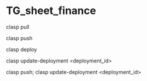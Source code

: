 # TG_sheet_finance

clasp pull

clasp push

clasp deploy

clasp update-deployment <deployment_id>

clasp push; clasp update-deployment <deployment_id>